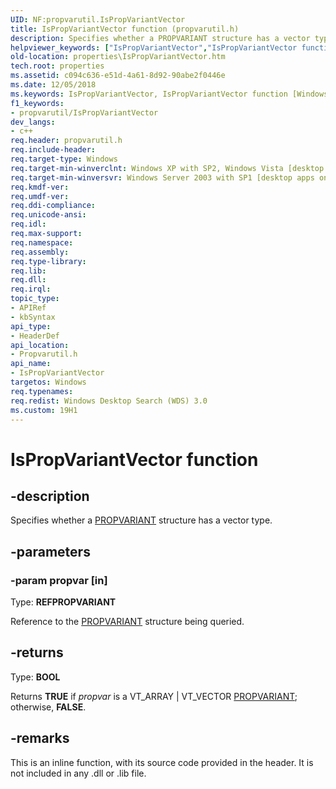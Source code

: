 ```yaml
---
UID: NF:propvarutil.IsPropVariantVector
title: IsPropVariantVector function (propvarutil.h)
description: Specifies whether a PROPVARIANT structure has a vector type.
helpviewer_keywords: ["IsPropVariantVector","IsPropVariantVector function [Windows Properties]","properties.IsPropVariantVector","propvarutil/IsPropVariantVector","shell.IsPropVariantVector","shell_IsPropVariantVector"]
old-location: properties\IsPropVariantVector.htm
tech.root: properties
ms.assetid: c094c636-e51d-4a61-8d92-90abe2f0446e
ms.date: 12/05/2018
ms.keywords: IsPropVariantVector, IsPropVariantVector function [Windows Properties], properties.IsPropVariantVector, propvarutil/IsPropVariantVector, shell.IsPropVariantVector, shell_IsPropVariantVector
f1_keywords:
- propvarutil/IsPropVariantVector
dev_langs:
- c++
req.header: propvarutil.h
req.include-header: 
req.target-type: Windows
req.target-min-winverclnt: Windows XP with SP2, Windows Vista [desktop apps only]
req.target-min-winversvr: Windows Server 2003 with SP1 [desktop apps only]
req.kmdf-ver: 
req.umdf-ver: 
req.ddi-compliance: 
req.unicode-ansi: 
req.idl: 
req.max-support: 
req.namespace: 
req.assembly: 
req.type-library: 
req.lib: 
req.dll: 
req.irql: 
topic_type:
- APIRef
- kbSyntax
api_type:
- HeaderDef
api_location:
- Propvarutil.h
api_name:
- IsPropVariantVector
targetos: Windows
req.typenames: 
req.redist: Windows Desktop Search (WDS) 3.0
ms.custom: 19H1
---
```


# IsPropVariantVector function


## -description


Specifies whether a <a href="https://docs.microsoft.com/windows/desktop/api/propidl/ns-propidl-propvariant">PROPVARIANT</a> structure has a vector type.


## -parameters




### -param propvar [in]

Type: <b>REFPROPVARIANT</b>

Reference to the <a href="https://docs.microsoft.com/windows/desktop/api/propidl/ns-propidl-propvariant">PROPVARIANT</a> structure being queried.


## -returns



Type: <b>BOOL</b>

Returns <b>TRUE</b> if <i>propvar</i> is a VT_ARRAY | VT_VECTOR <a href="https://docs.microsoft.com/windows/desktop/api/propidl/ns-propidl-propvariant">PROPVARIANT</a>; otherwise, <b>FALSE</b>.




## -remarks



This is an inline function, with its source code provided in the header. It is not included in any .dll or .lib file.



